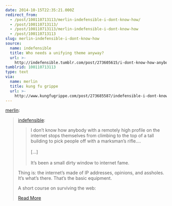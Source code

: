 ```yaml
---
date: 2014-10-15T22:35:21.000Z
redirect_from:
  - /post/100110713113/merlin-indefensible-i-dont-know-how/
  - /post/100110713113/
  - /post/100110713113/merlin-indefensible-i-dont-know-how
  - /post/100110713113
slug: merlin-indefensible-i-dont-know-how
source:
  name: indefensible
  title: Who needs a unifying theme anyway?
  url: >-
    http://indefensible.tumblr.com/post/273605615/i-dont-know-how-anybody-with-a-remotely-high
tumblrid: 100110713113
type: text
via:
  name: merlin
  title: kung fu grippe
  url: >-
    http://www.kungfugrippe.com/post/273685587/indefensible-i-dont-know-how-anybody-with-a
---
```

<p><a href="http://www.kungfugrippe.com/post/273685587/indefensible-i-dont-know-how-anybody-with-a" class="tumblr_blog">merlin</a>:</p>

<blockquote>
<p><a href="http://indefensible.me/post/273605615/i-dont-know-how-anybody-with-a-remotely-high-profile" class="tumblr_blog">indefensible</a>:</p>

<blockquote>
  <p>I don’t know how anybody with a remotely high profile on the internet stops themselves from climbing to the top of a tall building to pick people off with a marksman’s rifle….<br/><br/>
  […]<br/><br/>
  It’s been a small dirty window to internet fame.</p>
</blockquote>

<p>Thing is: the internet’s made of IP addresses, opinions, and assholes. It’s what’s there. That’s the basic equipment.</p>

<p>A short course on surviving the web:</p>

<p><a href="http://www.kungfugrippe.com/post/273685587/indefensible-i-dont-know-how-anybody-with-a">Read More</a></p></blockquote>
